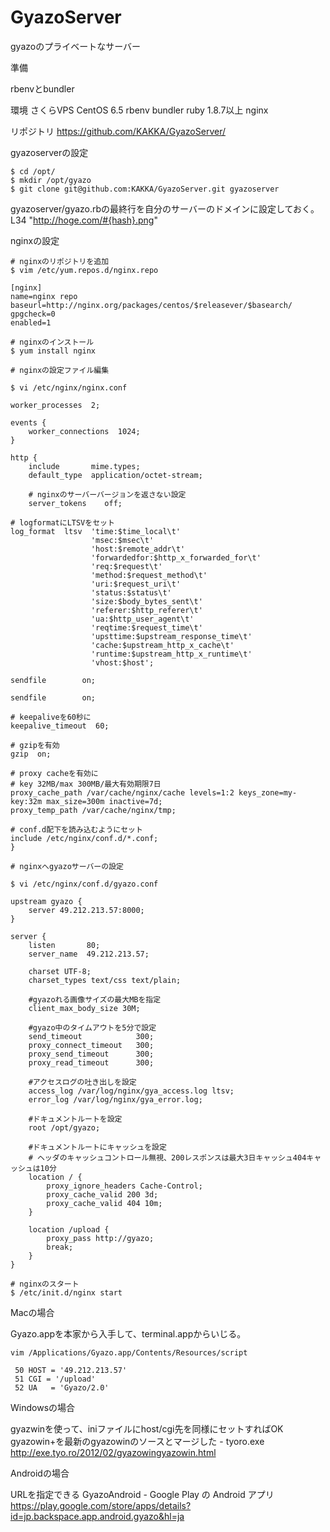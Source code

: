GyazoServer
===========

gyazoのプライベートなサーバー

準備

rbenvとbundler

環境
さくらVPS CentOS 6.5
rbenv
bundler
ruby 1.8.7以上
nginx

リポジトリ
https://github.com/KAKKA/GyazoServer/

gyazoserverの設定

    $ cd /opt/
    $ mkdir /opt/gyazo
    $ git clone git@github.com:KAKKA/GyazoServer.git gyazoserver
    
gyazoserver/gyazo.rbの最終行を自分のサーバーのドメインに設定しておく。
    L34     "http://hoge.com/#{hash}.png"
    
nginxの設定

    # nginxのリポジトリを追加
    $ vim /etc/yum.repos.d/nginx.repo

    [nginx]
    name=nginx repo
    baseurl=http://nginx.org/packages/centos/$releasever/$basearch/
    gpgcheck=0
    enabled=1

    # nginxのインストール
    $ yum install nginx
    
    # nginxの設定ファイル編集

    $ vi /etc/nginx/nginx.conf

    worker_processes  2;

    events {
        worker_connections  1024;
    }

    http {
        include       mime.types;
        default_type  application/octet-stream;

        # nginxのサーバーバージョンを返さない設定
        server_tokens    off;

    # logformatにLTSVをセット
    log_format  ltsv  'time:$time_local\t'
                      'msec:$msec\t'
                      'host:$remote_addr\t'
                      'forwardedfor:$http_x_forwarded_for\t'
                      'req:$request\t'
                      'method:$request_method\t'
                      'uri:$request_uri\t'
                      'status:$status\t'
                      'size:$body_bytes_sent\t'
                      'referer:$http_referer\t'
                      'ua:$http_user_agent\t'
                      'reqtime:$request_time\t'
                      'upsttime:$upstream_response_time\t'
                      'cache:$upstream_http_x_cache\t'
                      'runtime:$upstream_http_x_runtime\t'
                      'vhost:$host';

    sendfile        on;

    sendfile        on;

    # keepaliveを60秒に
    keepalive_timeout  60;

    # gzipを有効
    gzip  on;

    # proxy cacheを有効に
    # key 32MB/max 300MB/最大有効期限7日
    proxy_cache_path /var/cache/nginx/cache levels=1:2 keys_zone=my-key:32m max_size=300m inactive=7d;
    proxy_temp_path /var/cache/nginx/tmp;

    # conf.d配下を読み込むようにセット
    include /etc/nginx/conf.d/*.conf;
    }
    
    # nginxへgyazoサーバーの設定

    $ vi /etc/nginx/conf.d/gyazo.conf

    upstream gyazo {
        server 49.212.213.57:8000;
    }

    server {
        listen       80;
        server_name  49.212.213.57;

        charset UTF-8;
        charset_types text/css text/plain;

        #gyazoれる画像サイズの最大MBを指定
        client_max_body_size 30M;

        #gyazo中のタイムアウトを5分で設定
        send_timeout            300;
        proxy_connect_timeout   300;
        proxy_send_timeout      300;
        proxy_read_timeout      300;

        #アクセスログの吐き出しを設定
        access_log /var/log/nginx/gya_access.log ltsv;
        error_log /var/log/nginx/gya_error.log;

        #ドキュメントルートを設定
        root /opt/gyazo;

        #ドキュメントルートにキャッシュを設定
        # ヘッダのキャッシュコントロール無視、200レスポンスは最大3日キャッシュ404キャッシュは10分
        location / {
            proxy_ignore_headers Cache-Control;
            proxy_cache_valid 200 3d;
            proxy_cache_valid 404 10m;
        }

        location /upload {
            proxy_pass http://gyazo;
            break;
        }
    }
    
    # nginxのスタート
    $ /etc/init.d/nginx start
    
    
    
    
Macの場合

Gyazo.appを本家から入手して、terminal.appからいじる。

    vim /Applications/Gyazo.app/Contents/Resources/script

     50 HOST = '49.212.213.57'
     51 CGI = '/upload'
     52 UA   = 'Gyazo/2.0'

Windowsの場合

gyazwinを使って、iniファイルにhost/cgi先を同様にセットすればOK
gyazowin+を最新のgyazowinのソースとマージした - tyoro.exe
http://exe.tyo.ro/2012/02/gyazowingyazowin.html

Androidの場合

URLを指定できる
GyazoAndroid - Google Play の Android アプリ
https://play.google.com/store/apps/details?id=jp.backspace.app.android.gyazo&hl=ja
